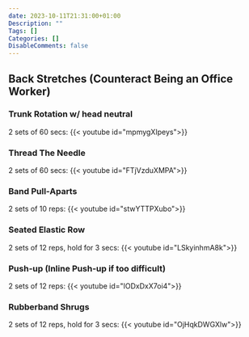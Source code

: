 ```yaml
---
date: 2023-10-11T21:31:00+01:00
Description: ""
Tags: []
Categories: []
DisableComments: false
---
```


## Back Stretches (Counteract Being an Office Worker)

### Trunk Rotation w/ head neutral
2 sets of 60 secs:
{{< youtube id="mpmygXIpeys">}}

### Thread The Needle
2 sets of 60 secs:
{{< youtube id="FTjVzduXMPA">}}

### Band Pull-Aparts
2 sets of 10 reps:
{{< youtube id="stwYTTPXubo">}}

### Seated Elastic Row
2 sets of 12 reps, hold for 3 secs:
{{< youtube id="LSkyinhmA8k">}}

### Push-up (Inline Push-up if too difficult)
2 sets of 12 reps:
{{< youtube id="IODxDxX7oi4">}}

### Rubberband Shrugs
2 sets of 12 reps, hold for 3 secs:
{{< youtube id="OjHqkDWGXlw">}}